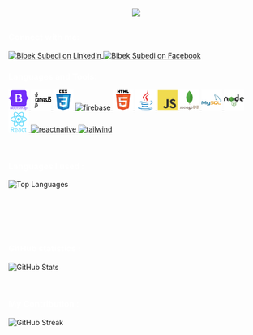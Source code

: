 
<h1 align="center">
  <a href="https://github.com/BibekSubedi5">
    <img src="https://readme-typing-svg.herokuapp.com?font=Fira+Code&size=32&pause=1000&color=F7A8B8&width=900&height=60&lines=Hi%2C+I+am+Bibek+Subedi.;A+passionate+Web+Developer+from+Nepal.">
  </a>
</h1>



<h3 align="left" style="color:white;">Connect with me:</h3>
<p align="left">
  <a href="https://www.linkedin.com/in/bibek-subedi-343933273/" target="blank">
    <img align="center" src="https://raw.githubusercontent.com/rahuldkjain/github-profile-readme-generator/master/src/images/icons/Social/linked-in-alt.svg" alt="Bibek Subedi on LinkedIn" height="30" width="40" />
  </a>
  <a href="https://www.facebook.com/bibek.subedi.33046/" target="blank">
    <img align="center" src="https://raw.githubusercontent.com/rahuldkjain/github-profile-readme-generator/master/src/images/icons/Social/facebook.svg" alt="Bibek Subedi on Facebook" height="30" width="40" />
  </a>
</p>

<h3 align="left" style="color:white;">Languages and Tools:</h3>
<p align="left"> 
  <a href="https://getbootstrap.com" target="_blank" rel="noreferrer"> 
    <img src="https://raw.githubusercontent.com/devicons/devicon/master/icons/bootstrap/bootstrap-plain-wordmark.svg" alt="bootstrap" width="40" height="40"/> 
  </a> 
  <a href="https://canvasjs.com" target="_blank" rel="noreferrer"> 
    <img src="https://raw.githubusercontent.com/Hardik0307/Hardik0307/master/assets/canvasjs-charts.svg" alt="canvasjs" width="40" height="40"/> 
  </a> 
  <a href="https://www.w3schools.com/css/" target="_blank" rel="noreferrer"> 
    <img src="https://raw.githubusercontent.com/devicons/devicon/master/icons/css3/css3-original-wordmark.svg" alt="css3" width="40" height="40"/> 
  </a> 
  <a href="https://firebase.google.com/" target="_blank" rel="noreferrer"> 
    <img src="https://www.vectorlogo.zone/logos/firebase/firebase-icon.svg" alt="firebase" width="40" height="40"/> 
  </a> 
  <a href="https://www.w3.org/html/" target="_blank" rel="noreferrer"> 
    <img src="https://raw.githubusercontent.com/devicons/devicon/master/icons/html5/html5-original-wordmark.svg" alt="html5" width="40" height="40"/> 
  </a> 
  <a href="https://www.java.com" target="_blank" rel="noreferrer"> 
    <img src="https://raw.githubusercontent.com/devicons/devicon/master/icons/java/java-original.svg" alt="java" width="40" height="40"/> 
  </a> 
  <a href="https://developer.mozilla.org/en-US/docs/Web/JavaScript" target="_blank" rel="noreferrer"> 
    <img src="https://raw.githubusercontent.com/devicons/devicon/master/icons/javascript/javascript-original.svg" alt="javascript" width="40" height="40"/> 
  </a> 
  <a href="https://www.mongodb.com/" target="_blank" rel="noreferrer"> 
    <img src="https://raw.githubusercontent.com/devicons/devicon/master/icons/mongodb/mongodb-original-wordmark.svg" alt="mongodb" width="40" height="40"/> 
  </a> 
  <a href="https://www.mysql.com/" target="_blank" rel="noreferrer"> 
    <img src="https://raw.githubusercontent.com/devicons/devicon/master/icons/mysql/mysql-original-wordmark.svg" alt="mysql" width="40" height="40"/> 
  </a> 
  <a href="https://nodejs.org" target="_blank" rel="noreferrer"> 
    <img src="https://raw.githubusercontent.com/devicons/devicon/master/icons/nodejs/nodejs-original-wordmark.svg" alt="nodejs" width="40" height="40"/> 
  </a> 
  <a href="https://reactjs.org/" target="_blank" rel="noreferrer"> 
    <img src="https://raw.githubusercontent.com/devicons/devicon/master/icons/react/react-original-wordmark.svg" alt="react" width="40" height="40"/> 
  </a> 
  <a href="https://reactnative.dev/" target="_blank" rel="noreferrer"> 
    <img src="https://reactnative.dev/img/header_logo.svg" alt="reactnative" width="40" height="40"/> 
  </a> 
  <a href="https://tailwindcss.com/" target="_blank" rel="noreferrer"> 
    <img src="https://www.vectorlogo.zone/logos/tailwindcss/tailwindcss-icon.svg" alt="tailwind" width="40" height="40"/> 
  </a> 
</p>

<br />
<h3 align="left" style="color:white;">Languages I used :</h3>
<p>
  <img align="left" src="https://github-readme-stats.vercel.app/api/top-langs?username=bibeksubedi5&show_icons=true&locale=en&layout=compact&theme=dark" alt="Top Languages" />
</p>

<br /><br /><br /><br /><br/> <br />
<h3 align="left" style="color:white;">GitHub statistics  :</h3>
<p>
  <img align="center" src="https://github-readme-stats.vercel.app/api?username=bibeksubedi5&show_icons=true&locale=en&theme=dark" alt="GitHub Stats" />
</p>

<br />
<h3 align="left" style="color:white;">My Contribution  :</h3>
<p>
  <img align="center" src="https://github-readme-streak-stats.herokuapp.com/?user=bibeksubedi5&theme=dark" alt="GitHub Streak" />
</p>
